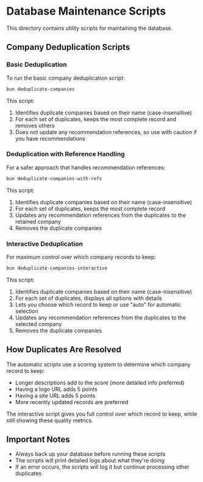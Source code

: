 # Database Maintenance Scripts

This directory contains utility scripts for maintaining the database.

## Company Deduplication Scripts

### Basic Deduplication

To run the basic company deduplication script:

```bash
bun deduplicate-companies
```

This script:
1. Identifies duplicate companies based on their name (case-insensitive)
2. For each set of duplicates, keeps the most complete record and removes others
3. Does not update any recommendation references, so use with caution if you have recommendations

### Deduplication with Reference Handling

For a safer approach that handles recommendation references:

```bash
bun deduplicate-companies-with-refs
```

This script:
1. Identifies duplicate companies based on their name (case-insensitive)
2. For each set of duplicates, keeps the most complete record
3. Updates any recommendation references from the duplicates to the retained company
4. Removes the duplicate companies

### Interactive Deduplication

For maximum control over which company records to keep:

```bash
bun deduplicate-companies-interactive
```

This script:
1. Identifies duplicate companies based on their name (case-insensitive)
2. For each set of duplicates, displays all options with details
3. Lets you choose which record to keep or use "auto" for automatic selection
4. Updates any recommendation references from the duplicates to the selected company
5. Removes the duplicate companies

## How Duplicates Are Resolved

The automatic scripts use a scoring system to determine which company record to keep:

- Longer descriptions add to the score (more detailed info preferred)
- Having a logo URL adds 5 points
- Having a site URL adds 5 points
- More recently updated records are preferred

The interactive script gives you full control over which record to keep, while still showing these quality metrics.

## Important Notes

- Always back up your database before running these scripts
- The scripts will print detailed logs about what they're doing
- If an error occurs, the scripts will log it but continue processing other duplicates